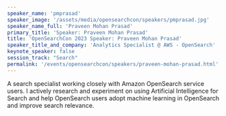 ```yaml
---
speaker_name: 'pmprasad'
speaker_image: '/assets/media/opensearchcon/speakers/pmprasad.jpg'
speaker_name_full: 'Praveen Mohan Prasad'
primary_title: 'Speaker: Praveen Mohan Prasad'
title: 'OpenSearchCon 2023 Speaker: Praveen Mohan Prasad'
speaker_title_and_company: 'Analytics Specialist @ AWS - OpenSearch'
keynote_speaker: false
session_track: "Search"
permalink: '/events/opensearchcon/speakers/praveen-mohan-prasad.html'
---
```


A search specialist working closely with Amazon OpenSearch service users. I actively research and experiment on using Artificial Intelligence for Search and help OpenSearch users adopt machine learning in OpenSearch and improve search relevance.

